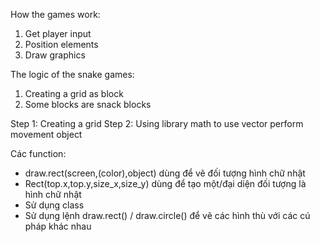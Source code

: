 How the games work:

1. Get player input
2. Position elements
3. Draw graphics

The logic of the snake games: 
1. Creating a grid as block
2. Some blocks are snack blocks

Step 1: Creating a grid
Step 2: Using library math to use vector perform movement object


Các function: 
-  draw.rect(screen,(color),object) dùng để vẽ đối tượng hình chữ nhật
-  Rect(top.x,top.y,size_x,size_y) dùng để tạo một/đại diện đối tượng là hình chữ nhật
-  Sử dụng class
-  Sử dụng lệnh draw.rect() / draw.circle() để vẽ các hình thù với các cú pháp khác nhau
